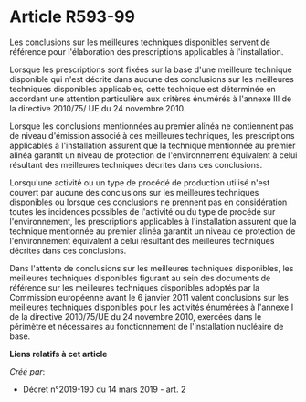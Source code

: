 # Article R593-99

Les conclusions sur les meilleures techniques disponibles servent de référence pour l'élaboration des prescriptions
applicables à l'installation.

Lorsque les prescriptions sont fixées sur la base d'une meilleure technique disponible qui n'est décrite dans aucune des
conclusions sur les meilleures techniques disponibles applicables, cette technique est déterminée en accordant une attention
particulière aux critères énumérés à l'annexe III de la directive 2010/75/ UE du 24 novembre 2010.

Lorsque les conclusions mentionnées au premier alinéa ne contiennent pas de niveau d'émission associé à ces meilleures
techniques, les prescriptions applicables à l'installation assurent que la technique mentionnée au premier alinéa garantit un
niveau de protection de l'environnement équivalent à celui résultant des meilleures techniques décrites dans ces conclusions.

Lorsqu'une activité ou un type de procédé de production utilisé n'est couvert par aucune des conclusions sur les meilleures
techniques disponibles ou lorsque ces conclusions ne prennent pas en considération toutes les incidences possibles de
l'activité ou du type de procédé sur l'environnement, les prescriptions applicables à l'installation assurent que la
technique mentionnée au premier alinéa garantit un niveau de protection de l'environnement équivalent à celui résultant des
meilleures techniques décrites dans ces conclusions.

Dans l'attente de conclusions sur les meilleures techniques disponibles, les meilleures techniques disponibles figurant au
sein des documents de référence sur les meilleures techniques disponibles adoptés par la Commission européenne avant le 6
janvier 2011 valent conclusions sur les meilleures techniques disponibles pour les activités énumérées à l'annexe I de la
directive 2010/75/UE du 24 novembre 2010, exercées dans le périmètre et nécessaires au fonctionnement de l'installation
nucléaire de base.

**Liens relatifs à cet article**

_Créé par_:

  - Décret n°2019-190 du 14 mars 2019 - art. 2
